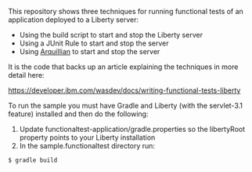 This repository shows three techniques for running functional tests of an application deployed to a Liberty server:

 * Using the build script to start and stop the Liberty server
 * Using a JUnit Rule to start and stop the server
 * Using [Arquillian](http://arquillian.org/) to start and stop the server

It is the code that backs up an article explaining the techniques in more detail here:

https://developer.ibm.com/wasdev/docs/writing-functional-tests-liberty

To run the sample you must have Gradle and Liberty (with the servlet-3.1 feature) installed and then do the following:

1. Update functionaltest-application/gradle.properties so the libertyRoot property points to your Liberty installation
2. In the sample.functionaltest directory run:
```bash
$ gradle build
```
